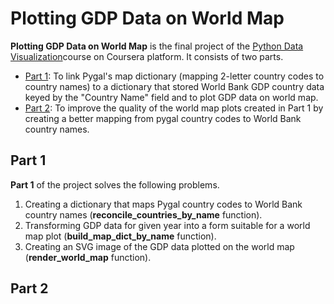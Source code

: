 # Plotting GDP Data on World Map
**Plotting GDP Data on World Map** is the final project of the [Python Data Visualization](https://www.coursera.org/learn/python-visualization/home/welcome)course on Coursera platform. It consists of two parts.
* [Part 1](#part1): To link Pygal's map dictionary (mapping 2-letter country codes to country names) to a dictionary that stored World Bank GDP country data keyed by the "Country Name" field and to plot GDP data on world map. 
* [Part 2](#part2): To improve the quality of the world map plots created in Part 1 by creating a better mapping from pygal country codes to World Bank country names.
## Part 1 <a name="part1"></a>
**Part 1** of the project solves the following problems.
1. Creating a dictionary that maps Pygal country codes to World Bank country names (**reconcile_countries_by_name** function).
2. Transforming GDP data for given year into a form suitable for a world map plot (**build_map_dict_by_name** function).
3. Creating an SVG image of the GDP data plotted on the world map (**render_world_map** function).
## Part 2 <a name="part2"></a>
